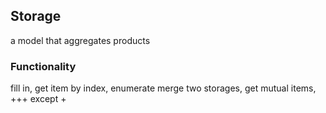 ﻿## Storage

a model that aggregates products
### Functionality

fill in, get item by index, enumerate
merge two storages, get mutual items, +++ except + 

